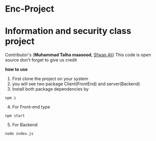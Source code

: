 # Enc-Project
# Information and security class project
Contributor's (**Muhammad Talha maasood**, [Sfwan Ali](https://github.com/Sfwanali13408))
This code is open source don't forget to give us credit

**how to use**
1. First clone the project on your system 
2. you will see two package Client(FrontEnd) and server(Backend)
3. Install both package dependencies by
 ```console 
 npm i
 ```
4. For Front-end type 
```console 
npm start
```  
5. For Backend 
```console 
node index.js
```